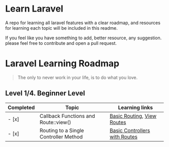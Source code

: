 # Learn Laravel

A repo for learning all laravel features with a clear roadmap, and resources for learning each topic will be included in this readme.

If you feel like you have something to add, better resource, any suggestion. please feel free to contribute and open a pull request.

# Laravel Learning Roadmap

> The only to never work in your life, is to do what you love.

## Level 1/4. Beginner Level

| Completed | Topic                                 | Learning links                |
|-------------|--------------------------------------|-------------------------------|
|  - [x]        | Callback Functions and Route::view() | [Basic Routing](https://laravel.com/docs/routing#basic-routing), [View Routes](https://laravel.com/docs/routing#view-routes)|
|  - [x]         | Routing to a Single Controller Method | [Basic Controllers with Routes](https://laravel.com/docs/controllers#basic-controllers) |